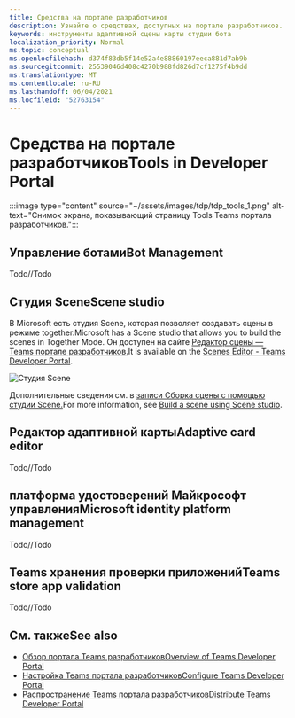 ```yaml
---
title: Средства на портале разработчиков
description: Узнайте о средствах, доступных на портале разработчиков.
keywords: инструменты адаптивной сцены карты студии бота
localization_priority: Normal
ms.topic: conceptual
ms.openlocfilehash: d374f83db5f14e52a4e88860197eeca881d7ab9b
ms.sourcegitcommit: 25539046d408c4270b988fd826d7cf1275f4b9dd
ms.translationtype: MT
ms.contentlocale: ru-RU
ms.lasthandoff: 06/04/2021
ms.locfileid: "52763154"
---
```

# <a name="tools-in-developer-portal"></a><span data-ttu-id="f6f3d-104">Средства на портале разработчиков</span><span class="sxs-lookup"><span data-stu-id="f6f3d-104">Tools in Developer Portal</span></span>

:::image type="content" source="~/assets/images/tdp/tdp_tools_1.png" alt-text="Снимок экрана, показывающий страницу Tools Teams портала разработчиков.":::

## <a name="bot-management"></a><span data-ttu-id="f6f3d-106">Управление ботами</span><span class="sxs-lookup"><span data-stu-id="f6f3d-106">Bot Management</span></span>

<span data-ttu-id="f6f3d-107">Todo</span><span class="sxs-lookup"><span data-stu-id="f6f3d-107">//Todo</span></span>

## <a name="scene-studio"></a><span data-ttu-id="f6f3d-108">Студия Scene</span><span class="sxs-lookup"><span data-stu-id="f6f3d-108">Scene studio</span></span>

<span data-ttu-id="f6f3d-109">В Microsoft есть студия Scene, которая позволяет создавать сцены в режиме together.</span><span class="sxs-lookup"><span data-stu-id="f6f3d-109">Microsoft has a Scene studio that allows you to build the scenes in Together Mode.</span></span> <span data-ttu-id="f6f3d-110">Он доступен на сайте [Редактор сцены — Teams портале разработчиков.](https://dev.teams.microsoft.com/scenes)</span><span class="sxs-lookup"><span data-stu-id="f6f3d-110">It is available on the [Scenes Editor - Teams Developer Portal](https://dev.teams.microsoft.com/scenes).</span></span>

![Студия Scene](~/assets/images/apps-in-meetings/scene-design-studio.png)

<span data-ttu-id="f6f3d-112">Дополнительные сведения см. в [записи Сборка сцены с помощью студии Scene.](../apps-in-teams-meetings/teams-together-mode.md#build-a-scene-using-the-scene-studio)</span><span class="sxs-lookup"><span data-stu-id="f6f3d-112">For more information, see [Build a scene using Scene studio](../apps-in-teams-meetings/teams-together-mode.md#build-a-scene-using-the-scene-studio).</span></span>

## <a name="adaptive-card-editor"></a><span data-ttu-id="f6f3d-113">Редактор адаптивной карты</span><span class="sxs-lookup"><span data-stu-id="f6f3d-113">Adaptive card editor</span></span>

<span data-ttu-id="f6f3d-114">Todo</span><span class="sxs-lookup"><span data-stu-id="f6f3d-114">//Todo</span></span>

## <a name="microsoft-identity-platform-management"></a><span data-ttu-id="f6f3d-115">платформа удостоверений Майкрософт управления</span><span class="sxs-lookup"><span data-stu-id="f6f3d-115">Microsoft identity platform management</span></span>

<span data-ttu-id="f6f3d-116">Todo</span><span class="sxs-lookup"><span data-stu-id="f6f3d-116">//Todo</span></span>

## <a name="teams-store-app-validation"></a><span data-ttu-id="f6f3d-117">Teams хранения проверки приложений</span><span class="sxs-lookup"><span data-stu-id="f6f3d-117">Teams store app validation</span></span>

<span data-ttu-id="f6f3d-118">Todo</span><span class="sxs-lookup"><span data-stu-id="f6f3d-118">//Todo</span></span>

## <a name="see-also"></a><span data-ttu-id="f6f3d-119">См. также</span><span class="sxs-lookup"><span data-stu-id="f6f3d-119">See also</span></span>

* [<span data-ttu-id="f6f3d-120">Обзор портала Teams разработчиков</span><span class="sxs-lookup"><span data-stu-id="f6f3d-120">Overview of Teams Developer Portal</span></span>](~/concepts/build-and-test/teams-developer-portal.md)
* [<span data-ttu-id="f6f3d-121">Настройка Teams портала разработчиков</span><span class="sxs-lookup"><span data-stu-id="f6f3d-121">Configure Teams Developer Portal</span></span>](~/concepts/tdp-configuration.md)
* [<span data-ttu-id="f6f3d-122">Распространение Teams портала разработчиков</span><span class="sxs-lookup"><span data-stu-id="f6f3d-122">Distribute Teams Developer Portal</span></span>](~/concepts/tdp-distribute.md)